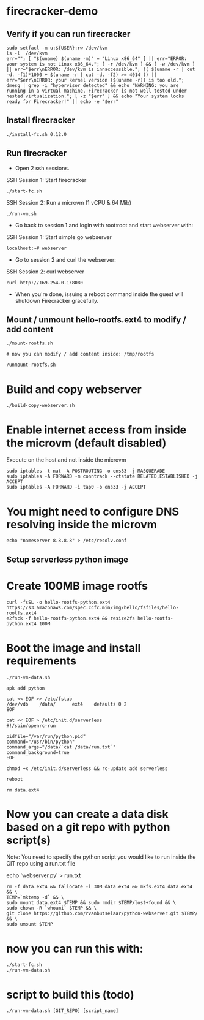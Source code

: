 # firecracker-demo

## Verify if you can run firecracker

```console
sudo setfacl -m u:${USER}:rw /dev/kvm
ls -l  /dev/kvm
err=""; [ "$(uname) $(uname -m)" = "Linux x86_64" ] || err="ERROR: your system is not Linux x86_64."; [ -r /dev/kvm ] && [ -w /dev/kvm ] || err="$err\nERROR: /dev/kvm is innaccessible."; (( $(uname -r | cut -d. -f1)*1000 + $(uname -r | cut -d. -f2) >= 4014 )) || err="$err\nERROR: your kernel version ($(uname -r)) is too old."; dmesg | grep -i "hypervisor detected" && echo "WARNING: you are running in a virtual machine. Firecracker is not well tested under nested virtualization."; [ -z "$err" ] && echo "Your system looks ready for Firecracker!" || echo -e "$err"
```

## Install firecracker

```console
./install-fc.sh 0.12.0
```

## Run firecracker

- Open 2 ssh sessions.

SSH Session 1: Start firecracker
```console
./start-fc.sh
```

SSH Session 2: Run a microvm (1 vCPU & 64 Mib)
```console
./run-vm.sh
```

- Go back to session 1 and login with root:root and start webserver with:

SSH Session 1: Start simple go webserver
```console
localhost:~# webserver
```

- Go to session 2 and curl the webserver:

SSH Session 2: curl webserver
```console
curl http://169.254.0.1:8080
```

- When you're done, issuing a reboot command inside the guest will shutdown Firecracker gracefully.

## Mount / unmount hello-rootfs.ext4 to modify / add content

```console
./mount-rootfs.sh

# now you can modify / add content inside: /tmp/rootfs

/unmount-rootfs.sh
```

# Build and copy webserver

```console
./build-copy-webserver.sh
```

# Enable internet access from inside the microvm (default disabled)

Execute on the host and not inside the microvm

```console
sudo iptables -t nat -A POSTROUTING -o ens33 -j MASQUERADE
sudo iptables -A FORWARD -m conntrack --ctstate RELATED,ESTABLISHED -j ACCEPT
sudo iptables -A FORWARD -i tap0 -o ens33 -j ACCEPT
```

# You might need to configure DNS resolving inside the microvm

```console
echo "nameserver 8.8.8.8" > /etc/resolv.conf
```

## Setup serverless python image

# Create 100MB image rootfs

```console
curl -fsSL -o hello-rootfs-python.ext4 https://s3.amazonaws.com/spec.ccfc.min/img/hello/fsfiles/hello-rootfs.ext4
e2fsck -f hello-rootfs-python.ext4 && resize2fs hello-rootfs-python.ext4 100M
```

# Boot the image and install requirements

```console
./run-vm-data.sh
```

```console
apk add python

cat << EOF >> /etc/fstab
/dev/vdb 	/data/		ext4	defaults 0 2
EOF

cat << EOF > /etc/init.d/serverless
#!/sbin/openrc-run

pidfile="/var/run/python.pid"
command="/usr/bin/python"
command_args="/data/`cat /data/run.txt`"
command_background=true
EOF

chmod +x /etc/init.d/serverless && rc-update add serverless

reboot

rm data.ext4
```

# Now you can create a data disk based on a git repo with python script(s)

Note: You need to specify the python script you would like to run inside the
GIT repo using a run.txt file

echo 'webserver.py' > run.txt

```console
rm -f data.ext4 && fallocate -l 30M data.ext4 && mkfs.ext4 data.ext4 && \
TEMP=`mktemp -d` && \
sudo mount data.ext4 $TEMP && sudo rmdir $TEMP/lost+found && \
sudo chown -R `whoami` $TEMP && \
git clone https://github.com/rvanbutselaar/python-webserver.git $TEMP/ && \
sudo umount $TEMP
```

# now you can run this with:

```console
./start-fc.sh
./run-vm-data.sh
```

# script to build this (todo)

```console
./run-vm-data.sh [GIT_REPO] [script_name]
```
